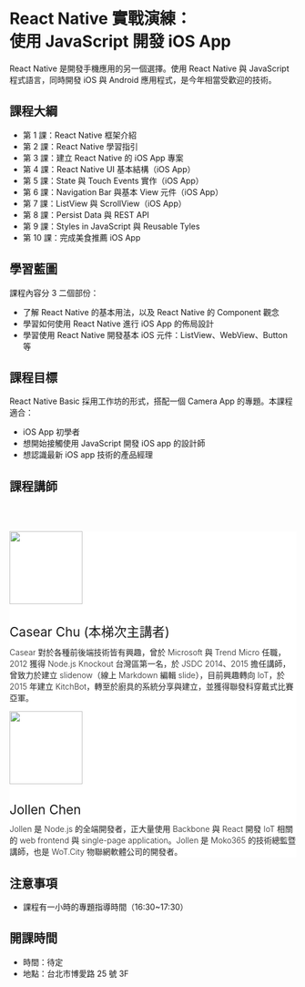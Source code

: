 
<h1 class="hide">React Native 實戰演練：<br />使用 JavaScript 開發 iOS App</h1>

React Native 是開發手機應用的另一個選擇。使用 React Native 與 JavaScript 程式語言，同時開發 iOS 與 Android 應用程式，是今年相當受歡迎的技術。

## 課程大綱

* 第 1 課：React Native 框架介紹
* 第 2 課：React Native 學習指引
* 第 3 課：建立 React Native 的 iOS App 專案
* 第 4 課：React Native UI 基本結構（iOS App）
* 第 5 課：State 與 Touch Events 實作（iOS App）
* 第 6 課：Navigation Bar 與基本 View 元件（iOS App）
* 第 7 課：ListView 與 ScrollView（iOS App）
* 第 8 課：Persist Data 與 REST API
* 第 9 課：Styles in JavaScript 與 Reusable Tyles
* 第 10 課：完成美食推薦 iOS App
 
## 學習藍圖

課程內容分 3 二個部份：

* 了解 React Native 的基本用法，以及 React Native 的 Component 觀念
* 學習如何使用 React Native 進行 iOS App 的佈局設計
* 學習使用 React Native 開發基本 iOS 元件：ListView、WebView、Button 等

## 課程目標

React Native Basic 採用工作坊的形式，搭配一個 Camera App 的專題。本課程適合：

* iOS App 初學者
* 想開始接觸使用 JavaScript 開發 iOS app 的設計師
* 想認識最新 iOS app 技術的產品經理

## 課程講師

<section style="background: #fff;">
  <div style="padding-bottom: 0px; padding-bottom: 0px;" class="container">
    <div class="row" style="margin-top: 65px;">
      <div class="col-md-2"><img src="https://avatars0.githubusercontent.com/u/2017447?v=3&amp;s=460" width="128" height="128" class="img-circle img-responsive"></div>
      <div class="col-md-10 text-left">
        <h3 style="font-weight: 400; font-size: 1.6em; ">Casear Chu (本梯次主講者)</h3>
        <p style="font-weight: 300; color: #222; margin-top: -12px;">Casear 對於各種前後端技術皆有興趣，曾於 Microsoft 與 Trend Micro 任職，2012 獲得 Node.js Knockout 台灣區第一名，於 JSDC 2014、2015 擔任講師，曾致力於建立 slidenow（線上 Markdown 編輯 slide），目前興趣轉向 IoT，於 2015 年建立 KitchBot，轉至於廚具的系統分享與建立，並獲得聯發科穿戴式比賽亞軍。</p>
      </div>
    </div>
    <div class="row">
      <div class="col-md-2 text-left"><img src="https://avatars1.githubusercontent.com/u/1126021?v=3&s=400" width="128" height="128" class="img-circle img-responsive"></div>
      <div class="col-md-10">
        <h3 style="font-weight: 400; font-size: 1.6em; ">Jollen Chen</h3>
        <p style="font-weight: 300; color: #222; margin-top: -12px;">Jollen 是 Node.js 的全端開發者，正大量使用 Backbone 與 React 開發 IoT 相關的 web frontend 與 single-page application。Jollen 是 Moko365 的技術總監暨講師，也是 WoT.City 物聯網軟體公司的開發者。</p>
      </div>
    </div>
  </div>
</section>

## 注意事項

* 課程有一小時的專題指導時間（16:30~17:30）

## 開課時間

* 時間：待定
* 地點：台北市博愛路 25 號 3F
